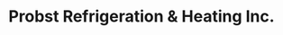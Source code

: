---
title: "Probst Refrigeration & Heating Inc."
url: /effingham/probst-refrigeration-and-heating-inc/
shop: appliance
---
